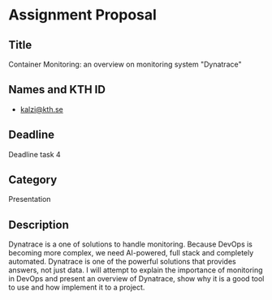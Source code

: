 # Assignment Proposal

## Title

Container Monitoring: an overview on monitoring system "Dynatrace" 

## Names and KTH ID

  - kalzi@kth.se 

## Deadline

Deadline task 4

## Category

Presentation

## Description

Dynatrace is a one of solutions to handle monitoring. Because DevOps is becoming more complex, we need AI-powered, 
full stack and completely automated. Dynatrace is one of the powerful solutions that provides answers, not just data.
I will attempt to explain the importance of monitoring in DevOps and present an overview of Dynatrace, show why 
it is a good tool to use and how implement it to a project.
